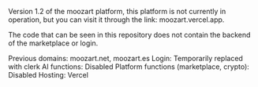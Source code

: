 Version 1.2 of the moozart platform, this platform is not currently in operation, but you can visit it through the link: moozart.vercel.app. 

The code that can be seen in this repository does not contain the backend of the marketplace or login.

Previous domains: moozart.net, moozart.es
Login: Temporarily replaced with clerk 
AI functions: Disabled
Platform functions (marketplace, crypto): Disabled
Hosting: Vercel
